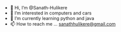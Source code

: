 - 👋 Hi, I’m @Sanath-Hulikere
- 👀 I’m interested in computers and cars
- 🌱 I’m currently learning python and java
- 📫 How to reach me ... sanathhulikere@gmail.com

<!---
Sanath-Hulikere/Sanath-Hulikere is a ✨ special ✨ repository because its `Aboutme.md` (this file) appears on your GitHub profile.
You can click the Preview link to take a look at your changes.
--->
